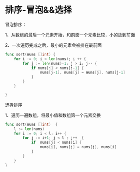 # 排序-冒泡&&选择

冒泡排序：

1、从数组的最后一个元素开始，和前面一个元素比较，小的放到前面

2、一次遍历完成之后，最小的元素会被排在最前面

```go
func sort(nums []int) {
	for i := 0; i < len(nums); i ++ {
		for j := len(nums)-1; j > i; j-- {
			if nums[j] < nums[j-1] {
				nums[j-1], nums[j] = nums[j], nums[j-1]
			}
		}
	}

}
```



选择排序

1、遍历一遍数组，将最小值和数组第一个元素交换

```go
func sort(nums []int)  {
	l := len(nums)
	for i := 0; i < l; i++ {
		for j := i+1; j < l ; j++  {
			if  nums[j] < nums[i] {
				nums[i], nums[j] = nums[j], nums[i]
			}
		}
	}
}
```

